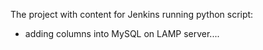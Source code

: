 The project with content for Jenkins running python script:
  - adding columns into MySQL on LAMP server....
